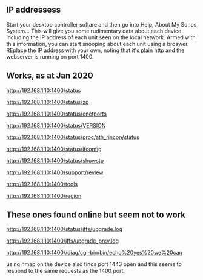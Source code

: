 IP addressess
-------------

Start your desktop controller softare and then go into Help, About My Sonos System...
This will give you some rudimentary data about each device including the IP address of each unit seen on the local network.
Armed with this information, you can start snooping about each unit using a broswer.  REplace the IP address with your own, noting that it's plain http and the webserver is running on port 1400.  

Works, as at Jan 2020
---------------------
http://192.168.1.10:1400/status

http://192.168.1.10:1400/status/zp

http://192.168.1.10:1400/status/enetports

http://192.168.1.10:1400/status/VERSION

http://192.168.1.10:1400/status/proc/ath_rincon/status

http://192.168.1.10:1400/status/ifconfig

http://192.168.1.10:1400/status/showstp

http://192.168.1.10:1400/support/review

http://192.168.1.10:1400/tools

http://192.168.1.10:1400/region



These ones found online but seem not to work
--------------------------------------------
http://192.168.1.10:1400/status/jffs/upgrade.log

http://192.168.1.10:1400/jffs/upgrade_prev.log

http://192.168.1.10:1400//diag/cgi-bin/bin/echo%20yes%20we%20can


using nmap on the device also finds port 1443 open and this seems to respond to the same requests as the 1400 port.
